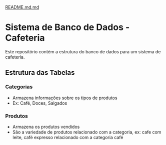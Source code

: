 [README.md.md](https://github.com/user-attachments/files/22926384/README.md.md)
# Sistema de Banco de Dados - Cafeteria

Este repositório contém a estrutura do banco de dados para um sistema de cafeteria.

## Estrutura das Tabelas

### Categorias
- Armazena informações sobre os tipos de produtos
- Ex: Café, Doces, Salgados

### Produtos
- Armazena os produtos vendidos
- São a variedade de produtos relacionado com a categoria, ex: cafe com leite, café expresso relacionado com a categoria café
